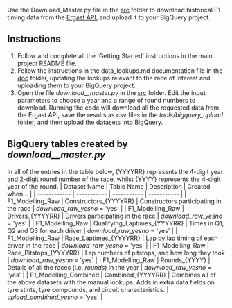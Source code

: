 Use the Download_Master.py file in the [src](https://github.com/JamHil12/Formula1_Strategy_Model/tree/master/src) folder to download historical F1 timing data from the [Ergast API](http://ergast.com/mrd/), and upload it to your BigQuery project.

## Instructions
1. Follow and complete all the 'Getting Started' instructions in the main project README file.
2. Follow the instructions in the data_lookups.md documentation file in the [doc](https://github.com/JamHil12/Formula1_Strategy_Model/tree/master/docs) folder, updating the lookups relevant to the race of interest and uploading them to your BigQuery project.
3. Open the file *download__master.py* in the [src](https://github.com/JamHil12/Formula1_Strategy_Model/tree/master/src) folder. Edit the input parameters to choose a year and a range of round numbers to download. Running the code will download all the requested data from the Ergast API, save the results as csv files in the *tools/bigquery_upload* folder, and then upload the datasets into BigQuery.

## BigQuery tables created by *download__master.py*
In all of the entries in the table below, {YYYYRR} represents the 4-digit year and 2-digit round number of the race, whilst {YYYY} represents the 4-digit year of the round.
| Dataset Name | Table Name | Description | Created when... |
| ------------ | ----------- | ----------- | ----------- |
| F1_Modelling_Raw  | Constructors_{YYYYRR} | Constructors participating in the race | *download_raw_yesno* = 'yes' |
| F1_Modelling_Raw  | Drivers_{YYYYRR} | Drivers participating in the race | *download_raw_yesno* = 'yes' |
| F1_Modelling_Raw  | Qualifying_Laptimes_{YYYYRR} | Times in Q1, Q2 and Q3 for each driver | *download_raw_yesno* = 'yes' |
| F1_Modelling_Raw  | Race_Laptimes_{YYYYRR} | Lap by lap timing of each driver in the race | *download_raw_yesno* = 'yes' |
| F1_Modelling_Raw  | Race_Pitstops_{YYYYRR} | Lap numbers of pitstops, and how long they took | *download_raw_yesno* = 'yes' |
| F1_Modelling_Raw  | Rounds_{YYYY} | Details of all the races (i.e. *rounds*) in the year | *download_raw_yesno* = 'yes' |
| F1_Modelling_Combined  | Combined_{YYYYRR} | Combines all of the above datasets with the manual lookups. Adds in extra data fields on tyre stints, tyre compounds, and circuit characteristics. | *upload_combined_yesno* = 'yes' |
